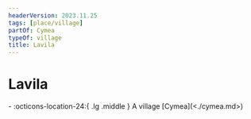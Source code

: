 ```yaml
---
headerVersion: 2023.11.25
tags: [place/village]
partOf: Cymea
typeOf: village
title: Lavila
---
```

# Lavila
<div class="grid cards ext-narrow-margin ext-one-column" markdown>
-    :octicons-location-24:{ .lg .middle } A village [Cymea](<./cymea.md>)  
</div>



